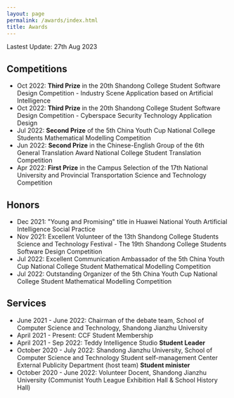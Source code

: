 ```yaml
---
layout: page
permalink: /awards/index.html
title: Awards
---
```


Lastest Update: 27th Aug 2023 &nbsp; 

## Competitions

- Oct 2022: **Third Prize** in the 20th Shandong College Student Software Design Competition - Industry Scene Application based on Artificial Intelligence
- Oct 2022: **Third Prize** in the 20th Shandong College Student Software Design Competition - Cyberspace Security Technology Application Design
- Jul 2022: **Second Prize** of the 5th China Youth Cup National College Students Mathematical Modelling Competition
- Jun 2022: **Second Prize** in the Chinese-English Group of the 6th General Translation Award National College Student Translation Competition
- Apr 2022: **First Prize** in the Campus Selection of the 17th National University and Provincial Transportation Science and Technology Competition<br>

## Honors

- Dec 2021: "Young and Promising" title in Huawei National Youth Artificial Intelligence Social Practice
- Nov 2021: Excellent Volunteer of the 13th Shandong College Students Science and Technology Festival - The 19th Shandong College Students Software Design Competition
- Jul 2022: Excellent Communication Ambassador of the 5th China Youth Cup National College Student Mathematical Modelling Competition
- Jul 2022: Outstanding Organizer of the 5th China Youth Cup National College Student Mathematical Modelling Competition

## Services

- June 2021 - June 2022: Chairman of the debate team, School of Computer Science and Technology, Shandong Jianzhu University
- April 2021 - Present: CCF Student Membership
- April 2021 - Sep 2022: Teddy Intelligence Studio **Student Leader**
- October 2020 - July 2022: Shandong Jianzhu University, School of Computer Science and Technology Student self-management Center External Publicity Department (host team) **Student minister**
- October 2020 - June 2022: Volunteer Docent, Shandong Jianzhu University (Communist Youth League Exhibition Hall & School History Hall)